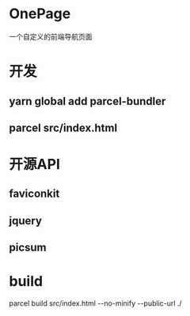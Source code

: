 # OnePage
一个自定义的前端导航页面


# 开发
## yarn global add parcel-bundler
## parcel src/index.html

# 开源API
## faviconkit
## jquery
## picsum

# build

parcel build src/index.html --no-minify --public-url ./
